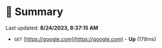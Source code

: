 # 📖 Summary
Last updated: **8/24/2023, 8:37:15 AM**

- `GET` [https://google.com](https://google.com) - **Up** (178ms)
